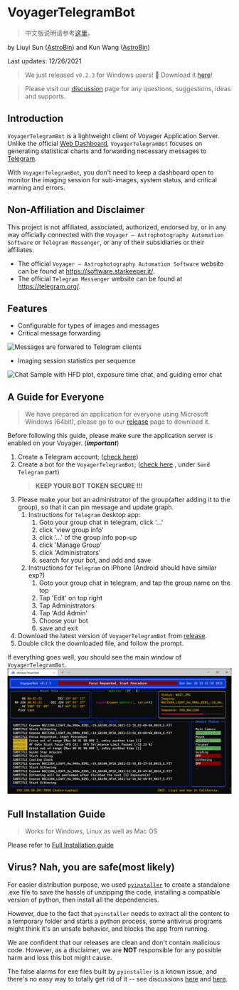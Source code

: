 # VoyagerTelegramBot

> 中文版说明请参考[这里](README_zh.md)。

by Liuyi Sun ([AstroBin](https://www.astrobin.com/users/liuyisun/)) and Kun
Wang ([AstroBin](https://www.astrobin.com/users/bigpizza/))

Last updates: 12/26/2021

> We just released `v0.2.3` for Windows users! 🎉 Download it [here](https://github.com/sly9/VoyagerTelegramBot/releases/tag/0.2.3)!

> Please visit our [discussion](https://github.com/sly9/VoyagerTelegramBot/discussions) page for any questions, suggestions, ideas and supports.

## Introduction

`VoyagerTelegramBot` is a lightweight client of Voyager Application Server. Unlike the
official [Web Dashboard](https://www.starkeeper.it/wdashinfo/),
`VoyagerTelegramBot` focuses on generating statistical charts and forwarding necessary messages
to [Telegram](https://telegram.org/).

With `VoyagerTelegramBot`, you don't need to keep a dashboard open to monitor the imaging session for sub-images, system
status, and critical warning and errors.

## Non-Affiliation and Disclaimer

This project is not affiliated, associated, authorized, endorsed by, or in any way officially connected with
the `Voyager – Astrophotography Automation Software` or `Telegram Messenger`, or any of their subsidiaries or their
affiliates.

- The official `Voyager – Astrophotography Automation Software` website can be found at https://software.starkeeper.it/.
- The official `Telegram Messenger` website can be found at https://telegram.org/.

## Features

- Configurable for types of images and messages
- Critical message forwarding

![Messages are forwared to Telegram clients](images/forwarded_messages_sample.png)

- Imaging session statistics per sequence

![Chat Sample with HFD plot, exposure time chat, and guiding error chat](images/target_report_sample.jpg)

## A Guide for Everyone

> We have prepared an application for everyone using Microsoft Windows (64bit),
> please go to our [release](https://github.com/sly9/VoyagerTelegramBot/releases) page to download it.

Before following this guide, please make sure the application server is enabled on your Voyager. (***important***)

1. Create a Telegram account; ([check here](https://telegram.org/))
2. Create a bot for the `VoyagerTelegramBot`;
   ([check here](https://forum.starkeeper.it/t/send-free-custom-telephone-notifications-to-your-telegram-from-voyager/1889)
   , under `Send Telegram` part)
   > **KEEP YOUR BOT TOKEN SECURE !!!**
3. Please make your bot an administrator of the group(after adding it to the group), so that it can pin message and
   update graph.
    1. Instructions for `Telegram` desktop app:
        1. Goto your group chat in telegram, click '...'
        2. click 'view group info'
        3. click '...' of the group info pop-up
        4. click 'Manage Group'
        5. click 'Administrators'
        6. search for your bot, and add and save
    2. Instructions for `Telegram` on iPhone (Android should have similar exp?)
        1. Goto your group chat in telegram, and tap the group name on the top
        2. Tap 'Edit' on top right
        3. Tap Administrators
        4. Tap 'Add Admin'
        5. Choose your bot
        6. save and exit
4. Download the latest version of `VoyagerTelegramBot`
   from [release](https://github.com/sly9/VoyagerTelegramBot/releases).
5. Double click the downloaded file, and follow the prompt.

If everything goes well, you should see the main window of `VoyagerTelegramBot`.
![VoyagerTelegramBot_Main_Window](images/main_window.png)

## Full Installation Guide

> Works for Windows, Linux as well as Mac OS

Please refer to [Full Installation guide](doc/full_installation.md)

## Virus? Nah, you are safe(most likely)

For easier distribution purpose, we used [`pyinstaller`](https://github.com/pyinstaller/pyinstaller) to create a
standalone .exe file to save the hassle of unzipping the code, installing a compatible version of python, then install
all the dependencies.

However, due to the fact that `pyinstaller` needs to extract all the content to a temporary folder and starts a python
process, some antivirus programs might think it's an unsafe behavior, and blocks the app from running.

We are confident that our releases are clean and don't contain malicious code. However, as a disclaimer, we are **NOT**
responsible for any possible harm and loss this bot might cause.

The false alarms for exe files built by `pyinstaller` is a known issue, and there's no easy way to totally get rid of it
-- see discussions [here](https://github.com/pyinstaller/pyinstaller/issues/5932) and
[here](https://stackoverflow.com/questions/43777106/program-made-with-pyinstaller-now-seen-as-a-trojan-horse-by-avg).